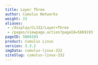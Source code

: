 ```yaml
---
title: Layer Three
author: Cumulus Networks
weight: 23
aliases:
 - /display/CL332/Layer+Three
 - /pages/viewpage.action?pageId=5869193
pageID: 5869193
product: Cumulus Linux
version: 3.3.2
imgData: cumulus-linux-332
siteSlug: cumulus-linux-332
---
```


